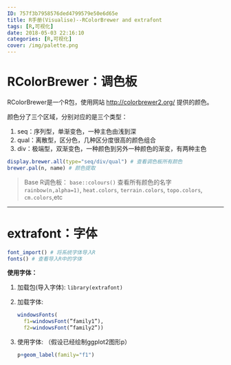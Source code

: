 ```yaml
---
ID: 757f3b7958576ded4799579e50e6d65e
title: R手册(Visualise)--RColorBrewer and extrafont
tags: [R,可视化]
date: 2018-05-03 22:16:10
categories: [R,可视化]
cover: /img/palette.png
---
```


# RColorBrewer：调色板

RColorBrewer是一个R包，使用网站 http://colorbrewer2.org/ 提供的颜色。

颜色分了三个区域，分别对应的是三个类型：
1. seq：序列型，单渐变色，一种主色由浅到深
2. qual：离散型，区分色，几种区分度很高的颜色组合
3. div：极端型，双渐变色，一种颜色到另外一种颜色的渐变，有两种主色

<!-- more -->

```r
display.brewer.all(type="seq/div/qual") # 查看调色板所有颜色
brewer.pal(n, name) # 颜色提取
```

> Base R调色板：
> `base::colours()` 查看所有颜色的名字
> `rainbow(n,alpha=1)`, `heat.colors`, `terrain.colors`, `topo.colors`, `cm.colors`,etc



-------

# extrafont：字体

```r
font_import() # 将系统字体导入R
fonts() # 查看导入R中的字体
```

**使用字体：**

1. 加载包(导入字体): `library(extrafont)` 
2. 加载字体:
   ```R
   windowsFonts( 
     f1=windowsFont(”family1”),
     f2=windowsFont(”family2”))
   ```

3. 使用字体: （假设已经绘制ggplot2图形p）
    ```r
    p+geom_label(family="f1")
    ```



